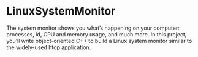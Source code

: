 # LinuxSystemMonitor
The system monitor shows you what’s happening on your computer: processes, id, CPU and memory usage, and much more. In this project, you’ll write object-oriented C++ to build a Linux system monitor similar to the widely-used htop application.

